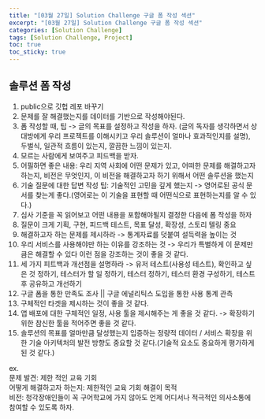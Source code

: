 ```yaml
---
title: "[03월 27일] Solution Challenge 구글 폼 작성 섹션"
excerpt: "[03월 27일] Solution Challenge 구글 폼 작성 섹션"
categories: [Solution Challenge]
tags: [Solution Challenge, Project]
toc: true
toc_sticky: true
---
```


## 솔루션 폼 작성

1. public으로 깃헙 레포 바꾸기
2. 문제를 잘 해결했는지를 데이터를 기반으로 작성해야된다.
3. 폼 작성할 때, 팁 -> 글의 목표를 설정하고 작성을 하자. (글의 독자를 생각하면서 상대방에게 우리 프로젝트를 이해시키고 우리 솔루션이 얼마나 효과적인지를 설명), 두벌식, 일관적 흐름이 있는지, 깔끔한 느낌이 있는지.
4. 모르는 사람에게 보여주고 피드백을 받자.
5. 어필하면 좋은 내용: 우리 지역 사회에 어떤 문제가 있고, 어떠한 문제를 해결하고자 하는지, 비전은 무엇인지, 이 비전을 해결하고자 하기 위해서 어떤 솔루션을 했는지
6. 기술 질문에 대한 답변 작성 팁: 기술적인 고민을 깊게 했는지 -> 영어로된 공식 문서를 찾는게 좋다.(영어로는 이 기술을 표현할 때 어떤식으로 표현하는지를 알 수 있다.)
7. 심사 기준을 꼭 읽어보고 어떤 내용을 포함해야될지 결정한 다음에 폼 작성을 하자 <br>
8. 질문이 크게 기획, 구현, 피드백 테스트, 목표 달성, 확장성, 스토리 텔링 중요
9. 해결하고자 하는 문제를 제시하라 -> 통계자료를 덧붙여 설득력을 높이는 것
10. 우리 서비스를 사용해야만 하는 이유를 강조하는 것 -> 우리가 특별하게 이 문제만큼은 해결할 수 있다 이런 점을 강조하는 것이 좋을 것 같다.
11. 세 가지 피트백과 개선점을 설명하라 -> 유저 테스트(사용성 테스트), 확인하고 싶은 것 정하기, 테스터가 할 일 정하기, 테스터 정하기, 테스터 환경 구성하기, 테스트 후 공유하고 개선하기
12. 구글 폼을 통한 만족도 조사 || 구글 에널리틱스 도입을 통한 사용 통계 관측
13. 구체적인 타겟을 제시하는 것이 좋을 것 같다.
14. 앱 배포에 대한 구체적인 일정, 사용 툴을 제시해주는 게 좋을 것 같다. -> 확장하기 위한 참신한 툴을 적어주면 좋을 것 같다.
15. 솔루션의 목표를 얼마만큼 달성했는지 입증하는 정량적 데이터
    / 서비스 확장을 위한 기술 아키텍처의 발전 방향도 중요할 것 같다.(기술적 요소도 중요하게 평가하게 된 것 같다.) <br>

ex. <br>
문제 발견: 제한 적인 교육 기회 <br>
어떻게 해결하고자 하는지: 제한적인 교육 기회 해결이 목적 <br>
비전: 청각장애인들이 꼭 구어학교에 가지 않아도 언제 어디서나 적극적인 의사소통에 참여할 수 있도록 하자. <br>
